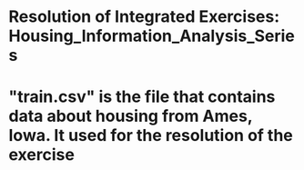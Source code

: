 # Resolution of Integrated Exercises: Housing_Information_Analysis_Series
# "train.csv" is the file that contains data about housing from Ames, Iowa. It used for the resolution of the exercise
